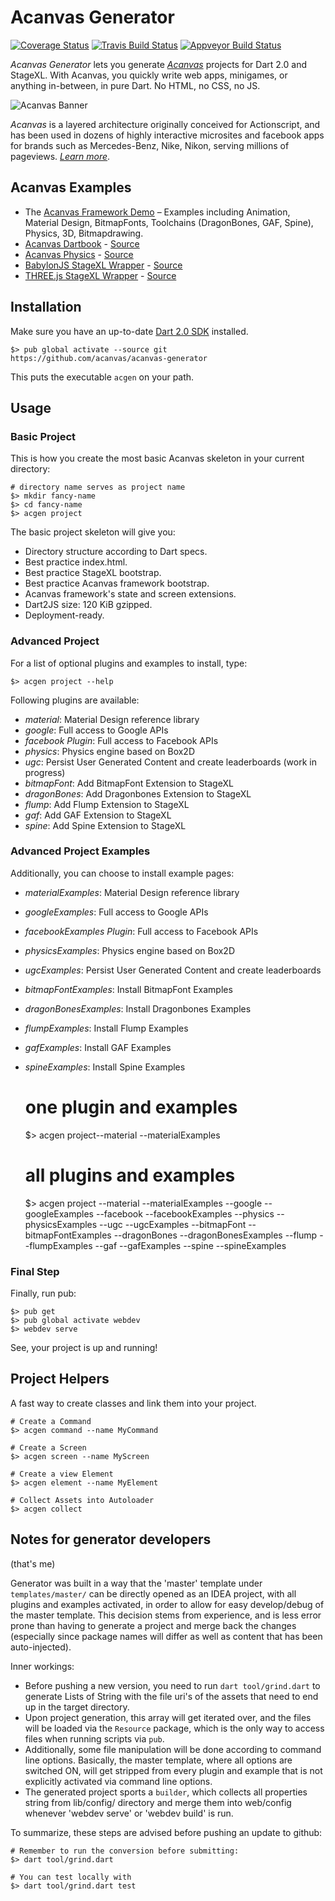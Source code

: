 # Acanvas Generator

[![Coverage Status](https://coveralls.io/repos/acanvas/acanvas-generator/badge.svg?branch=master)](https://coveralls.io/github/block-forest/acanvas-generator)
[![Travis Build Status](https://travis-ci.org/acanvas/acanvas-generator.svg?branch=master)](https://travis-ci.org/block-forest/acanvas-generator)
[![Appveyor Build Status](https://ci.appveyor.com/api/projects/status/vgk8ojml63nd68be?svg=true)](https://ci.appveyor.com/project/nilsdoehring/acanvas-generator)

*Acanvas Generator* lets you generate *[Acanvas](http://acanvas.sounddesignz.com/acanvas-framework/)* projects for Dart 2.0 and StageXL.
With Acanvas, you quickly write web apps, minigames, or anything in-between, in pure Dart. 
No HTML, no CSS, no JS. 

![Acanvas Banner](http://acanvas.sounddesignz.com/acanvas-framework/assets/autoload/acanvas-logo-wide-bnw@2x.png)

*Acanvas* is a layered architecture originally conceived for Actionscript,
and has been used in dozens of highly interactive microsites and facebook apps for brands such as Mercedes-Benz, Nike, Nikon, serving millions of pageviews.
*[Learn more](http://acanvas.sounddesignz.com/acanvas-framework/)*.

## Acanvas Examples

* The [Acanvas Framework Demo](http://acanvas.sounddesignz.com/acanvas-framework/) – Examples including Animation, Material Design, BitmapFonts, Toolchains (DragonBones, GAF, Spine), Physics, 3D, Bitmapdrawing.
* [Acanvas Dartbook](http://acanvas.sounddesignz.com/acanvas-dartbook/) - [Source](https://github.com/acanvas/acanvas-dartbook)
* [Acanvas Physics](http://acanvas.sounddesignz.com/acanvas-physics/) - [Source](https://github.com/blockforest/acanvas-physics/tree/master/lib/src/Examples)
* [BabylonJS StageXL Wrapper](http://acanvas.sounddesignz.com/stagexl/babylonjs-interop/) - [Source](https://github.com/acanvas/babylonjs-dart-facade/tree/master/example)
* [THREE.js StageXL Wrapper](http://acanvas.sounddesignz.com/stagexl/threejs-interop/) - [Source](https://github.com/acanvas/threejs-dart-facade/tree/master/example)

## Installation

Make sure you have an up-to-date [Dart 2.0 SDK](https://webdev.dartlang.org/tools/sdk#install) installed.

    $> pub global activate --source git https://github.com/acanvas/acanvas-generator

This puts the executable `acgen` on your path.

## Usage

### Basic Project

This is how you create the most basic Acanvas skeleton in your current directory:

    # directory name serves as project name
    $> mkdir fancy-name
    $> cd fancy-name
    $> acgen project

The basic project skeleton will give you:
 
 * Directory structure according to Dart specs.
 * Best practice index.html.
 * Best practice StageXL bootstrap.
 * Best practice Acanvas framework bootstrap.
 * Acanvas framework's state and screen extensions.
 * Dart2JS size: 120 KiB gzipped.
 * Deployment-ready.
 
### Advanced Project
 
For a list of optional plugins and examples to install, type:
    
    $> acgen project --help

Following plugins are available:
 * *material*: Material Design reference library
 * *google*: Full access to Google APIs
 * *facebook Plugin*: Full access to Facebook APIs
 * *physics*: Physics engine based on Box2D
 * *ugc*: Persist User Generated Content and create leaderboards (work in progress)
 * *bitmapFont*: Add BitmapFont Extension to StageXL
 * *dragonBones*: Add Dragonbones Extension to StageXL
 * *flump*: Add Flump Extension to StageXL
 * *gaf*: Add GAF Extension to StageXL
 * *spine*: Add Spine Extension to StageXL

### Advanced Project Examples

Additionally, you can choose to install example pages:

 * *materialExamples*: Material Design reference library
 * *googleExamples*: Full access to Google APIs
 * *facebookExamples Plugin*: Full access to Facebook APIs
 * *physicsExamples*: Physics engine based on Box2D
 * *ugcExamples*: Persist User Generated Content and create leaderboards
 * *bitmapFontExamples*: Install BitmapFont Examples
 * *dragonBonesExamples*: Install Dragonbones Examples
 * *flumpExamples*: Install Flump Examples
 * *gafExamples*: Install GAF Examples
 * *spineExamples*: Install Spine Examples
 
 
    # one plugin and examples
    $> acgen project--material --materialExamples
    
    # all plugins and examples
    $> acgen project --material --materialExamples --google --googleExamples --facebook --facebookExamples --physics --physicsExamples --ugc --ugcExamples --bitmapFont --bitmapFontExamples --dragonBones --dragonBonesExamples --flump --flumpExamples --gaf --gafExamples --spine --spineExamples 

### Final Step

Finally, run pub:

    $> pub get
    $> pub global activate webdev
    $> webdev serve

See, your project is up and running!

## Project Helpers

A fast way to create classes and link them into your project.

    # Create a Command
    $> acgen command --name MyCommand
    
    # Create a Screen
    $> acgen screen --name MyScreen
    
    # Create a view Element
    $> acgen element --name MyElement
    
    # Collect Assets into Autoloader
    $> acgen collect

## Notes for generator developers 
(that's me)

Generator was built in a way that the 'master' template under `templates/master/` can be directly opened as an IDEA project, with all plugins and examples activated, in order to allow for easy develop/debug of the master template. This decision stems from experience, and is less error prone than having to generate a project and merge back the changes (especially since package names will differ as well as content that has been auto-injected).

Inner workings:
- Before pushing a new version, you need to run `dart tool/grind.dart` to generate Lists of String with the file uri's of the assets that need to end up in the target directory.
- Upon project generation, this array will get iterated over, and the files will be loaded via the `Resource` package, which is the only way to access files when running scripts via `pub`.
- Additionally, some file manipulation will be done according to command line options. Basically, the master template, where all options are switched ON, will get stripped from every plugin and example that is not explicitly activated via command line options.
- The generated project sports a `builder`, which collects all properties string from lib/config/ directory and merge them into web/config whenever 'webdev serve' or 'webdev build' is run.

To summarize, these steps are advised before pushing an update to github:

    # Remember to run the conversion before submitting:
    $> dart tool/grind.dart

    # You can test locally with
    $> dart tool/grind.dart test

